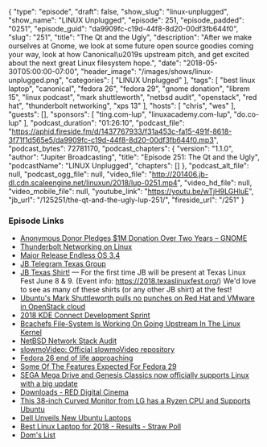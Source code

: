 {
  "type": "episode",
  "draft": false,
  "show_slug": "linux-unplugged",
  "show_name": "LINUX Unplugged",
  "episode": 251,
  "episode_padded": "0251",
  "episode_guid": "da9909fc-c19d-44f8-8d20-00df3fb644f0",
  "slug": "251",
  "title": "The Qt and the Ugly",
  "description": "After we make ourselves at Gnome, we look at some future open source goodies coming your way, look at how Canonical\u2019s upstream pitch, and get excited about the next great Linux filesystem hope.",
  "date": "2018-05-30T05:00:00-07:00",
  "header_image": "/images/shows/linux-unplugged.png",
  "categories": [
    "LINUX Unplugged"
  ],
  "tags": [
    "best linux laptop",
    "canonical",
    "fedora 26",
    "fedora 29",
    "gnome donation",
    "librem 15",
    "linux podcast",
    "mark shuttleworth",
    "netbsd audit",
    "openstack",
    "red hat",
    "thunderbolt networking",
    "xps 13"
  ],
  "hosts": [
    "chris",
    "wes"
  ],
  "guests": [],
  "sponsors": [
    "ting.com-lup",
    "linuxacademy.com-lup",
    "do.co-lup"
  ],
  "podcast_duration": "01:26:10",
  "podcast_file": "https://aphid.fireside.fm/d/1437767933/f31a453c-fa15-491f-8618-3f71f1d565e5/da9909fc-c19d-44f8-8d20-00df3fb644f0.mp3",
  "podcast_bytes": 72781170,
  "podcast_chapters": {
    "version": "1.1.0",
    "author": "Jupiter Broadcasting",
    "title": "Episode 251: The Qt and the Ugly",
    "podcastName": "LINUX Unplugged",
    "chapters": []
  },
  "podcast_alt_file": null,
  "podcast_ogg_file": null,
  "video_file": "http://201406.jb-dl.cdn.scaleengine.net/linuxun/2018/lup-0251.mp4",
  "video_hd_file": null,
  "video_mobile_file": null,
  "youtube_link": "https://youtu.be/wTjH9LGHluE",
  "jb_url": "/125251/the-qt-and-the-ugly-lup-251/",
  "fireside_url": "/251"
}


### Episode Links

  * [Anonymous Donor Pledges $1M Donation Over Two Years – GNOME](https://www.gnome.org/news/2018/05/anonymous-donor-pledges-1m-donation-over-two-years/ "Anonymous Donor Pledges $1M Donation Over Two Years – GNOME")
  * [Thunderbolt Networking on Linux](https://christian.kellner.me/2018/05/24/thunderbolt-networking-on-linux/ "Thunderbolt Networking on Linux")
  * [Major Release Endless OS 3.4](https://community.endlessos.com/t/major-release-meet-endless-os-3-4/6547 "Major Release Endless OS 3.4")
  * [JB Telegram Texas Group](https://t.me/jbtexas "JB Telegram Texas Group")
  * [JB Texas Shirt!](https://teespring.com/jbtexas#pid=2&cid=2397&sid=front "JB Texas Shirt!") — For the first time JB will be present at Texas Linux Fest June 8 & 9\. (Event info: https://2018.texaslinuxfest.org/) We'd love to see as many of these shirts (or any other JB shirt) at the fest!
  * [​Ubuntu's Mark Shuttleworth pulls no punches on Red Hat and VMware in OpenStack cloud](https://www.zdnet.com/article/ubuntus-mark-shuttleworth-pulls-no-punches-on-red-hat-and-vmware-in-openstack-cloud/ "​Ubuntu's Mark Shuttleworth pulls no punches on Red Hat and VMware in OpenStack cloud")
  * [2018 KDE Connect Development Sprint](https://dot.kde.org/2018/05/28/2018-kde-connect-development-sprint "2018 KDE Connect Development Sprint")
  * [Bcachefs File-System Is Working On Going Upstream In The Linux Kernel](https://www.phoronix.com/scan.php?page=news_item&px=Bcachefs-Linux-Upstream-Start "Bcachefs File-System Is Working On Going Upstream In The Linux Kernel")
  * [NetBSD Network Stack Audit](http://blog.netbsd.org/tnf/entry/network_security_audit "NetBSD Network Stack Audit")
  * [slowmoVideo: Official slowmoVideo repository](https://github.com/slowmoVideo/slowmoVideo "slowmoVideo: Official slowmoVideo repository")
  * [Fedora 26 end of life approaching](https://fedoramagazine.org/fedora-26-end-life/ "Fedora 26 end of life approaching")
  * [Some Of The Features Expected For Fedora 29](https://www.phoronix.com/scan.php?page=news_item&px=Fedora-29-Early-Features "Some Of The Features Expected For Fedora 29")
  * [SEGA Mega Drive and Genesis Classics now officially supports Linux with a big update](https://www.gamingonlinux.com/articles/sega-mega-drive-and-genesis-classics-now-officially-supports-linux-with-a-big-update-price-drop.11866/ "SEGA Mega Drive and Genesis Classics now officially supports Linux with a big update")
  * [Downloads - RED Digital Cinema](https://www.red.com/downloads?category=Software&release=beta "Downloads - RED Digital Cinema")
  * [This 38-inch Curved Monitor from LG has a Ryzen CPU and Supports Ubuntu](https://www.omgubuntu.co.uk/2018/05/lg-ultrawide-curved-monitor-ubuntu-ryzen "This 38-inch Curved Monitor from LG has a Ryzen CPU and Supports Ubuntu")
  * [Dell Unveils New Ubuntu Laptops](https://www.omgubuntu.co.uk/2018/05/dell-precision-3530-ubuntu "Dell Unveils New Ubuntu Laptops")
  * [Best Linux Laptop for 2018 - Results - Straw Poll](https://www.strawpoll.me/15748856/r "Best Linux Laptop for 2018 - Results - Straw Poll")
  * [Dom's List](https://pastebin.com/cAGs08Br "Dom's List")


